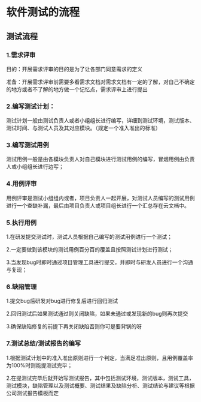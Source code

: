 # 软件测试的流程

## 测试流程

### 1.需求评审

目的：开展需求评审的目的是为了让各部门同意需求的定义

准备：开展需求评审前需要多看需求文档对需求文档有一定的了解，对自己不确定的地方或者不了解的地方做一个记忆点，需求评审上进行提出

### 2.编写测试计划：

测试计划一般由测试负责人或者小组组长进行编写，详细到测试环境，测试版本、测试时间、与测试人员及其对应模块。（规定一个准入准出的标准）

### 3.编写测试用例

测试用例一般是由各模块负责人对自己模块进行测试用例的编写，冒烟用例由负责人或小组组长进行边写；

### 4.用例评审

用例评审是测试小组组内或者，项目负责人一起开展，对测试人员编写的测试用例进行一个查缺补漏，最后由项目负责人或项目组长进行一个汇总存在云文档中。

### 5.执行用例

1.在研发提交测试时，测试人员根据自己编写的测试用例进行一个测试；

2.一定要做到该模块的测试用例百分百的覆盖且按照测试计划进行测试；

3.当发现bug时即时通过项目管理工具进行提交，并即时与研发人员进行一个沟通与复现；

### 6.缺陷管理

1.提交bug后研发对bug进行修复后进行回归测试

2.回归测试后如果测试通过则关闭缺陷，如果未通过或发现新的bug则再次提交

3.确保缺陷修复的前提下再关闭缺陷否则你可是要背锅的呀

### 7.测试总结/测试报告的编写

1.根据测试计划中的准入准出原则进行一个判定，当满足准出原则，且用例覆盖率为100%时则能提测试完毕；

2.在提测试完毕后就开始写测试报告，其中包括测试环境，测试版本，测试工具，测试模块，缺陷管理以及测试概要、测试结果及缺陷分析、测试结论与建议等根据公司测试报告模板而定